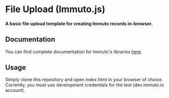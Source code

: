 # File Upload (Immuto.js) 

#### A basic file upload template for creating Immuto records in-browser.

## Documentation
You can find complete documentation for Immuto's libraries <a href="https://www.immuto.io/api-documentation"> here</a>. 

## Usage
Simply clone this repository and open index.html in your browser of choice.<br>
Currently, you must use development credentials for the test (dev.immuto.io account).
